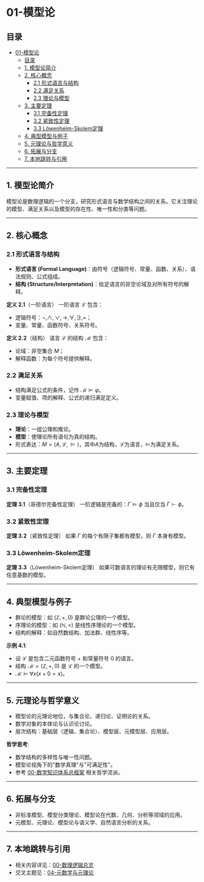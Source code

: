 # 01-模型论

## 目录

- [01-模型论](#01-模型论)
  - [目录](#目录)
  - [1. 模型论简介](#1-模型论简介)
  - [2. 核心概念](#2-核心概念)
    - [2.1 形式语言与结构](#21-形式语言与结构)
    - [2.2 满足关系](#22-满足关系)
    - [2.3 理论与模型](#23-理论与模型)
  - [3. 主要定理](#3-主要定理)
    - [3.1 完备性定理](#31-完备性定理)
    - [3.2 紧致性定理](#32-紧致性定理)
    - [3.3 Löwenheim-Skolem定理](#33-löwenheim-skolem定理)
  - [4. 典型模型与例子](#4-典型模型与例子)
  - [5. 元理论与哲学意义](#5-元理论与哲学意义)
  - [6. 拓展与分支](#6-拓展与分支)
  - [7. 本地跳转与引用](#7-本地跳转与引用)

---

## 1. 模型论简介

模型论是数理逻辑的一个分支，研究形式语言与数学结构之间的关系。它关注理论的模型、满足关系以及模型的存在性、唯一性和分类等问题。

---

## 2. 核心概念

### 2.1 形式语言与结构

- **形式语言 (Formal Language)**：由符号（逻辑符号、常量、函数、关系）、语法规则、公式组成。
- **结构 (Structure/Interpretation)**：给定语言的非空论域及对所有符号的解释。

**定义 2.1**（一阶语言）
一阶语言 $\mathcal{L}$ 包含：

- 逻辑符号：$\neg, \land, \lor, \rightarrow, \forall, \exists, =$；
- 变量、常量、函数符号、关系符号。

**定义 2.2**（结构）
语言 $\mathcal{L}$ 的结构 $\mathcal{M}$ 包含：

- 论域：非空集合 $M$；
- 解释函数：为每个符号提供解释。

### 2.2 满足关系

- 结构满足公式的条件，记作 $\mathcal{M} \models \varphi$。
- 变量赋值、项的解释、公式的递归满足定义。

### 2.3 理论与模型

- **理论**：一组公理和推论。
- **模型**：使理论所有语句为真的结构。
- 形式表达：$M = \langle A, \mathcal{L}, \models \rangle$，其中$A$为结构，$\mathcal{L}$为语言，$\models$为满足关系。

---

## 3. 主要定理

### 3.1 完备性定理

**定理 3.1**（哥德尔完备性定理）
一阶逻辑是完备的：$\Gamma \models \phi$ 当且仅当 $\Gamma \vdash \phi$。

### 3.2 紧致性定理

**定理 3.2**（紧致性定理）
如果 $\Gamma$ 的每个有限子集都有模型，则 $\Gamma$ 本身有模型。

### 3.3 Löwenheim-Skolem定理

**定理 3.3**（Löwenheim-Skolem定理）
如果可数语言的理论有无限模型，则它有任意基数的模型。

---

## 4. 典型模型与例子

- 群论的模型：如 $(\mathbb{Z}, +, 0)$ 是群论公理的一个模型。
- 序理论的模型：如 $(\mathbb{N}, <)$ 是线性序理论的一个模型。
- 结构的解释：如自然数结构、加法群、线性序等。

**示例 4.1**:

- 设 $\mathcal{L}$ 是包含二元函数符号 $+$ 和常量符号 $0$ 的语言。
- 结构 $\mathcal{M} = (\mathbb{Z}, +, 0)$ 是 $\mathcal{L}$ 的一个模型。
- $\mathcal{M} \models \forall x (x + 0 = x)$。

---

## 5. 元理论与哲学意义

- 模型论的元理论地位，与集合论、递归论、证明论的关系。
- 数学对象的本体论与认识论讨论。
- 层次结构：基础层（逻辑、集合论）、模型层、元模型层、应用层。

**哲学思考**:

- 数学结构的多样性与唯一性问题。
- 模型论视角下的"数学真理"与"可满足性"。
- 参考 [00-数学知识体系总框架](../../09-项目总览/01-Plans_and_Roadmaps/00-数学知识体系总框架.md#2-1-1-数学哲学流派) 相关哲学流派。

---

## 6. 拓展与分支

- 非标准模型、模型分类理论、模型论在代数、几何、分析等领域的应用。
- 元模型、元理论、模型论与语义学、自然语言分析的关系。

---

## 7. 本地跳转与引用

- 相关内容详见：[00-数理逻辑总览](00-数理逻辑总览.md)
- 交叉主题见：[04-元数学与元理论](04-元数学与元理论.md)
